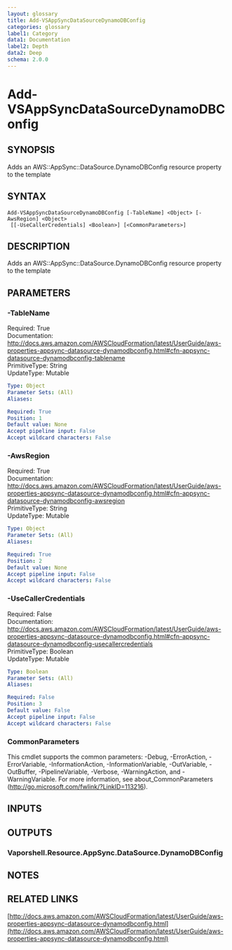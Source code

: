 ```yaml
---
layout: glossary
title: Add-VSAppSyncDataSourceDynamoDBConfig
categories: glossary
label1: Category
data1: Documentation
label2: Depth
data2: Deep
schema: 2.0.0
---
```


# Add-VSAppSyncDataSourceDynamoDBConfig

## SYNOPSIS
Adds an AWS::AppSync::DataSource.DynamoDBConfig resource property to the template

## SYNTAX

```
Add-VSAppSyncDataSourceDynamoDBConfig [-TableName] <Object> [-AwsRegion] <Object>
 [[-UseCallerCredentials] <Boolean>] [<CommonParameters>]
```

## DESCRIPTION
Adds an AWS::AppSync::DataSource.DynamoDBConfig resource property to the template

## PARAMETERS

### -TableName
Required: True    
Documentation: http://docs.aws.amazon.com/AWSCloudFormation/latest/UserGuide/aws-properties-appsync-datasource-dynamodbconfig.html#cfn-appsync-datasource-dynamodbconfig-tablename    
PrimitiveType: String    
UpdateType: Mutable

```yaml
Type: Object
Parameter Sets: (All)
Aliases:

Required: True
Position: 1
Default value: None
Accept pipeline input: False
Accept wildcard characters: False
```

### -AwsRegion
Required: True    
Documentation: http://docs.aws.amazon.com/AWSCloudFormation/latest/UserGuide/aws-properties-appsync-datasource-dynamodbconfig.html#cfn-appsync-datasource-dynamodbconfig-awsregion    
PrimitiveType: String    
UpdateType: Mutable

```yaml
Type: Object
Parameter Sets: (All)
Aliases:

Required: True
Position: 2
Default value: None
Accept pipeline input: False
Accept wildcard characters: False
```

### -UseCallerCredentials
Required: False    
Documentation: http://docs.aws.amazon.com/AWSCloudFormation/latest/UserGuide/aws-properties-appsync-datasource-dynamodbconfig.html#cfn-appsync-datasource-dynamodbconfig-usecallercredentials    
PrimitiveType: Boolean    
UpdateType: Mutable

```yaml
Type: Boolean
Parameter Sets: (All)
Aliases:

Required: False
Position: 3
Default value: False
Accept pipeline input: False
Accept wildcard characters: False
```

### CommonParameters
This cmdlet supports the common parameters: -Debug, -ErrorAction, -ErrorVariable, -InformationAction, -InformationVariable, -OutVariable, -OutBuffer, -PipelineVariable, -Verbose, -WarningAction, and -WarningVariable.
For more information, see about_CommonParameters (http://go.microsoft.com/fwlink/?LinkID=113216).

## INPUTS

## OUTPUTS

### Vaporshell.Resource.AppSync.DataSource.DynamoDBConfig

## NOTES

## RELATED LINKS

[http://docs.aws.amazon.com/AWSCloudFormation/latest/UserGuide/aws-properties-appsync-datasource-dynamodbconfig.html](http://docs.aws.amazon.com/AWSCloudFormation/latest/UserGuide/aws-properties-appsync-datasource-dynamodbconfig.html)


